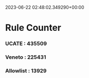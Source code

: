 2023-06-22 02:48:02.349290+00:00
# Rule Counter 
 ### UCATE : 435509

 ### Veneto : 225431

 ### Allowlist : 13929